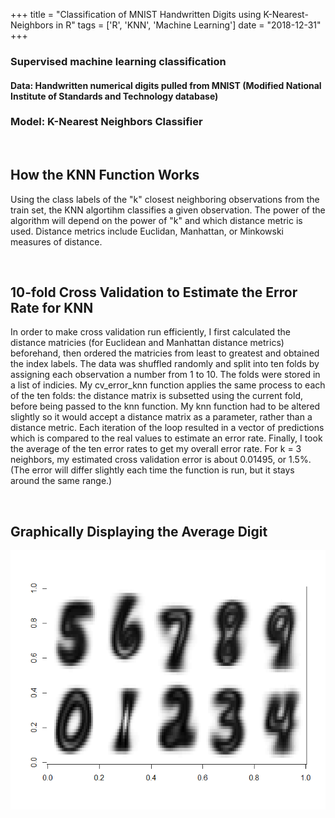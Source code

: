 +++
title = "Classification of MNIST Handwritten Digits using K-Nearest-Neighbors in R"
tags = ['R', 'KNN', 'Machine Learning']
date = "2018-12-31"
+++

### Supervised machine learning classification
#### Data: Handwritten numerical digits pulled from MNIST (Modified National Institute of Standards and Technology database)

### Model: K-Nearest Neighbors Classifier

<br />

## How the KNN Function Works
Using the class labels of the "k" closest neighboring observations from the train set, the KNN algortihm classifies a given observation. The power of the algorithm will depend on the power of "k" and which distance metric is used. Distance metrics include Euclidan, Manhattan, or Minkowski measures of distance.



<br />



## 10-fold Cross Validation to Estimate the Error Rate for KNN

In order to make cross validation run efficiently, I first calculated the distance matricies (for Euclidean and Manhattan distance metrics) beforehand, then ordered the matricies from least to greatest and obtained the index labels. The data was shuffled randomly and split into ten folds by assigning each observation a number from 1 to 10. The folds were stored in a list of indicies. My cv_error_knn function applies the same process to each of the ten folds: the distance matrix is subsetted using the current fold, before being passed to the knn function. My knn function had to be altered slightly so it would accept a distance matrix as a parameter, rather than a distance metric. Each iteration of the loop resulted in a vector of predictions which is compared to the real values to estimate an error rate. Finally, I took the average of the ten error rates to get my overall error rate. For k = 3 neighbors, my estimated cross validation error is about 0.01495, or 1.5%. (The error will differ slightly each time the function is run, but it stays around the same range.)

<br />


## Graphically Displaying the Average Digit

![](https://github.com/EricaXia/knn_digits/raw/main_code/images/mnist_var_img.png)